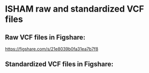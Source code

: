 # ISHAM raw and standardized VCF files


## Raw VCF files in Figshare:
https://figshare.com/s/21e8039b0fa31ea7b7f8

## Standardized VCF files in Figshare:
